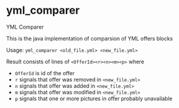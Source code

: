 # yml_comparer

YML Comparer

This is the java implementation of comparsion of YML offers blocks

Usage: `yml_comparer <old_file.yml> <new_file.yml>`

Result consists of lines of
`<OfferId><r><n><m><p>`
where
- `OfferId` is id of the offer
- `r` signals that offer was removed in `<new_file.yml>`
- `n` signals that offer was added in `<new_file.yml>`
- `m` signals that offer was modified in `<new_file.yml>`
- `p` signals that one or more pictures in offer probably unavailable
